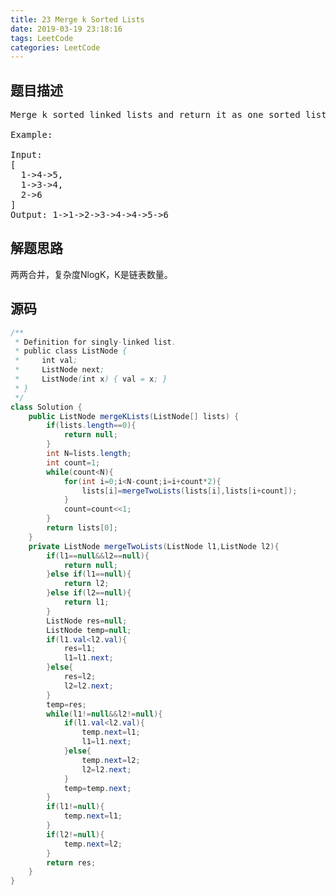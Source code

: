 ```yaml
---
title: 23 Merge k Sorted Lists
date: 2019-03-19 23:18:16
tags: LeetCode
categories: LeetCode
---
```


## 题目描述

<pre>
Merge k sorted linked lists and return it as one sorted list. Analyze and describe its complexity.

Example:

Input:
[
  1->4->5,
  1->3->4,
  2->6
]
Output: 1->1->2->3->4->4->5->6
</pre>

## 解题思路

两两合并，复杂度NlogK，K是链表数量。

## 源码

```java
/**
 * Definition for singly-linked list.
 * public class ListNode {
 *     int val;
 *     ListNode next;
 *     ListNode(int x) { val = x; }
 * }
 */
class Solution {
    public ListNode mergeKLists(ListNode[] lists) {
        if(lists.length==0){
            return null;
        }
        int N=lists.length;
        int count=1;
        while(count<N){
            for(int i=0;i<N-count;i=i+count*2){
                lists[i]=mergeTwoLists(lists[i],lists[i+count]);
            }
            count=count<<1;
        }
        return lists[0];
    }
    private ListNode mergeTwoLists(ListNode l1,ListNode l2){
        if(l1==null&&l2==null){
            return null;
        }else if(l1==null){
            return l2;
        }else if(l2==null){
            return l1;
        }
        ListNode res=null;
        ListNode temp=null;
        if(l1.val<l2.val){
            res=l1;
            l1=l1.next;
        }else{
            res=l2;
            l2=l2.next;
        }
        temp=res;
        while(l1!=null&&l2!=null){
            if(l1.val<l2.val){
                temp.next=l1;
                l1=l1.next;
            }else{
                temp.next=l2;
                l2=l2.next;
            }
            temp=temp.next;
        }
        if(l1!=null){
            temp.next=l1;
        }
        if(l2!=null){
            temp.next=l2;
        }
        return res;
    }
}
```